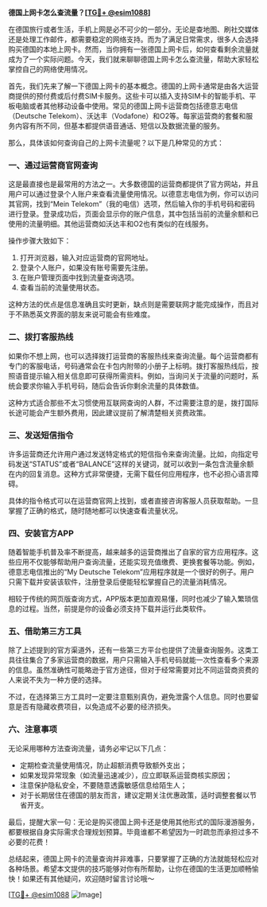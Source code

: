 **德国上网卡怎么查流量？[[TG💪+ @esim1088](https://t.me/s/esim1088)]**

在德国旅行或者生活，手机上网是必不可少的一部分。无论是查地图、刷社交媒体还是处理工作邮件，都需要稳定的网络支持。而为了满足日常需求，很多人会选择购买德国的本地上网卡。然而，当你拥有一张德国上网卡后，如何查看剩余流量就成为了一个实际问题。今天，我们就来聊聊德国上网卡怎么查流量，帮助大家轻松掌控自己的网络使用情况。

首先，我们先来了解一下德国上网卡的基本概念。德国的上网卡通常是由各大运营商提供的预付费或后付费SIM卡服务。这些卡可以插入支持SIM卡的智能手机、平板电脑或者其他移动设备中使用。常见的德国上网卡运营商包括德意志电信（Deutsche Telekom）、沃达丰（Vodafone）和O2等。每家运营商的套餐和服务内容有所不同，但基本都提供语音通话、短信以及数据流量的服务。

那么，具体该如何查询自己的上网卡流量呢？以下是几种常见的方式：

### 一、通过运营商官网查询

这是最直接也是最常用的方法之一。大多数德国的运营商都提供了官方网站，并且用户可以通过登录个人账户来查看流量使用情况。以德意志电信为例，你可以访问其官网，找到“Mein Telekom”（我的电信）选项，然后输入你的手机号码和密码进行登录。登录成功后，页面会显示你的账户信息，其中包括当前的流量余额和已使用的流量明细。其他运营商如沃达丰和O2也有类似的在线服务。

操作步骤大致如下：
1. 打开浏览器，输入对应运营商的官网地址。
2. 登录个人账户，如果没有账号需要先注册。
3. 在账户管理页面中找到流量查询选项。
4. 查看当前的流量使用状态。

这种方法的优点是信息准确且实时更新，缺点则是需要联网才能完成操作，而且对于不熟悉英文界面的朋友来说可能会有些难度。

### 二、拨打客服热线

如果你不想上网，也可以选择拨打运营商的客服热线来查询流量。每个运营商都有专门的客服电话，号码通常会在卡包内附带的小册子上标明。拨打客服热线后，按照语音提示输入相关信息即可获得所需资料。例如，当询问关于流量的问题时，系统会要求你输入手机号码，随后会告诉你剩余流量的具体数值。

这种方式适合那些不太习惯使用互联网查询的人群，不过需要注意的是，拨打国际长途可能会产生额外费用，因此建议提前了解清楚相关资费政策。

### 三、发送短信指令

许多运营商还允许用户通过发送特定格式的短信指令来查询流量。比如，向指定号码发送“STATUS”或者“BALANCE”这样的关键词，就可以收到一条包含流量余额在内的回复消息。这种方式非常便捷，无需下载任何应用程序，也不必担心语言障碍。

具体的指令格式可以在运营商官网上找到，或者直接咨询客服人员获取帮助。一旦掌握了正确的格式，随时随地都可以快速查看流量状况。

### 四、安装官方APP

随着智能手机普及率不断提高，越来越多的运营商推出了自家的官方应用程序。这些应用不仅能够帮助用户查询流量，还能实现充值缴费、更换套餐等功能。例如，德意志电信推出的“My Deutsche Telekom”应用程序就是一个很好的例子。用户只需下载并安装该软件，注册登录后便能轻松掌握自己的流量消耗情况。

相较于传统的网页版查询方式，APP版本更加直观易懂，同时也减少了输入繁琐信息的过程。当然，前提是你的设备必须支持下载并运行此类软件。

### 五、借助第三方工具

除了上述提到的官方渠道外，还有一些第三方平台也提供了流量查询服务。这类工具往往集合了多家运营商的数据，用户只需输入手机号码就能一次性查看多个来源的信息。虽然准确性可能略逊于官方途径，但对于经常需要对比不同运营商资费的人来说不失为一种方便的选择。

不过，在选择第三方工具时一定要注意甄别真伪，避免泄露个人信息。同时也要留意是否有隐藏收费项目，以免造成不必要的经济损失。

### 六、注意事项

无论采用哪种方法查询流量，请务必牢记以下几点：
- 定期检查流量使用情况，防止超额消费导致额外支出；
- 如果发现异常现象（如流量迅速减少），应立即联系运营商核实原因；
- 注意保护隐私安全，不要随意透露敏感信息给陌生人；
- 对于长期居住在德国的朋友而言，建议定期关注优惠政策，适时调整套餐以节省开支。

最后，提醒大家一句：无论是购买德国上网卡还是使用其他形式的国际漫游服务，都要根据自身实际需求合理规划预算。毕竟谁都不希望因为一时疏忽而承担过多不必要的花费！

总结起来，德国上网卡的流量查询并非难事，只要掌握了正确的方法就能轻松应对各种场景。希望本文提供的技巧能够对你有所帮助，让你在德国的生活更加顺畅愉快！如果还有其他疑问，欢迎随时留言讨论哦～

[[TG💪+ @esim1088](https://t.me/s/esim1088) ![Image](https://i.postimg.cc/4NQfJmqS/Snipaste-2025-05-13-00-14-12.png)]
